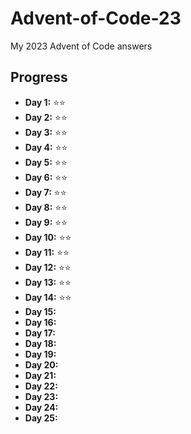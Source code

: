 # Advent-of-Code-23
My 2023 Advent of Code answers

## Progress

- **Day 1:** ⭐⭐
- **Day 2:** ⭐⭐
- **Day 3:** ⭐⭐
- **Day 4:** ⭐⭐
- **Day 5:** ⭐⭐
- **Day 6:** ⭐⭐
- **Day 7:** ⭐⭐
- **Day 8:** ⭐⭐
- **Day 9:** ⭐⭐
- **Day 10:** ⭐⭐
- **Day 11:** ⭐⭐
- **Day 12:** ⭐⭐
- **Day 13:** ⭐⭐
- **Day 14:** ⭐⭐
- **Day 15:**
- **Day 16:**
- **Day 17:**
- **Day 18:**
- **Day 19:**
- **Day 20:**
- **Day 21:**
- **Day 22:**
- **Day 23:**
- **Day 24:**
- **Day 25:**
